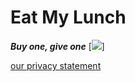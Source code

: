 

# **Eat My Lunch**

***Buy one, give one***
[![](https://Annapari.Github.io/brown-bag-lunchbox-foods.jpg)]


[our privacy statement](Annapari.github.io/privacypolicy.html)
